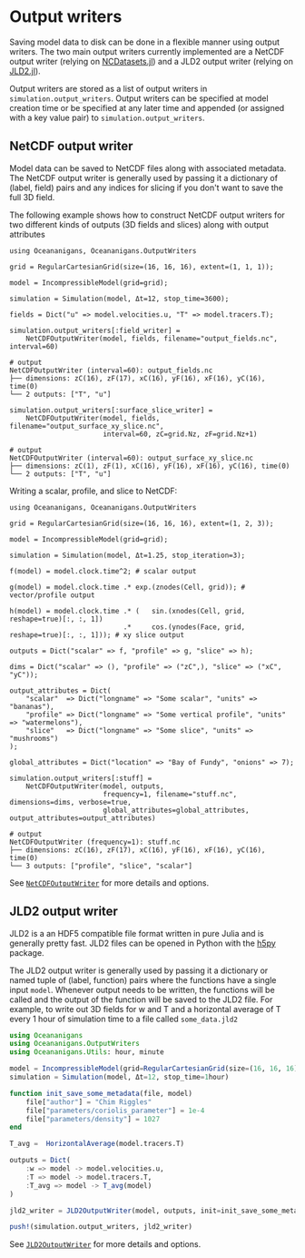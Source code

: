 # Output writers

Saving model data to disk can be done in a flexible manner using output writers. The two main output writers currently
implemented are a NetCDF output writer (relying on [NCDatasets.jl](https://github.com/Alexander-Barth/NCDatasets.jl))
and a JLD2 output writer (relying on [JLD2.jl](https://github.com/JuliaIO/JLD2.jl)).

Output writers are stored as a list of output writers in `simulation.output_writers`. Output writers can be specified
at model creation time or be specified at any later time and appended (or assigned with a key value pair) to
`simulation.output_writers`.

## NetCDF output writer

Model data can be saved to NetCDF files along with associated metadata. The NetCDF output writer is generally used by
passing it a dictionary of (label, field) pairs and any indices for slicing if you don't want to save the full 3D field.

The following example shows how to construct NetCDF output writers for two different kinds of outputs (3D fields and
slices) along with output attributes

```jldoctest netcdf1
using Oceananigans, Oceananigans.OutputWriters

grid = RegularCartesianGrid(size=(16, 16, 16), extent=(1, 1, 1));

model = IncompressibleModel(grid=grid);

simulation = Simulation(model, Δt=12, stop_time=3600);

fields = Dict("u" => model.velocities.u, "T" => model.tracers.T);

simulation.output_writers[:field_writer] =
    NetCDFOutputWriter(model, fields, filename="output_fields.nc", interval=60)

# output
NetCDFOutputWriter (interval=60): output_fields.nc
├── dimensions: zC(16), zF(17), xC(16), yF(16), xF(16), yC(16), time(0)
└── 2 outputs: ["T", "u"]
```

```jldoctest netcdf1
simulation.output_writers[:surface_slice_writer] =
    NetCDFOutputWriter(model, fields, filename="output_surface_xy_slice.nc",
                       interval=60, zC=grid.Nz, zF=grid.Nz+1)

# output
NetCDFOutputWriter (interval=60): output_surface_xy_slice.nc
├── dimensions: zC(1), zF(1), xC(16), yF(16), xF(16), yC(16), time(0)
└── 2 outputs: ["T", "u"]
```

Writing a scalar, profile, and slice to NetCDF:

```jldoctest
using Oceananigans, Oceananigans.OutputWriters

grid = RegularCartesianGrid(size=(16, 16, 16), extent=(1, 2, 3));

model = IncompressibleModel(grid=grid);

simulation = Simulation(model, Δt=1.25, stop_iteration=3);

f(model) = model.clock.time^2; # scalar output

g(model) = model.clock.time .* exp.(znodes(Cell, grid)); # vector/profile output

h(model) = model.clock.time .* (   sin.(xnodes(Cell, grid, reshape=true)[:, :, 1])
                            .*     cos.(ynodes(Face, grid, reshape=true)[:, :, 1])); # xy slice output

outputs = Dict("scalar" => f, "profile" => g, "slice" => h);

dims = Dict("scalar" => (), "profile" => ("zC",), "slice" => ("xC", "yC"));

output_attributes = Dict(
    "scalar"  => Dict("longname" => "Some scalar", "units" => "bananas"),
    "profile" => Dict("longname" => "Some vertical profile", "units" => "watermelons"),
    "slice"   => Dict("longname" => "Some slice", "units" => "mushrooms")
);

global_attributes = Dict("location" => "Bay of Fundy", "onions" => 7);

simulation.output_writers[:stuff] =
    NetCDFOutputWriter(model, outputs,
                       frequency=1, filename="stuff.nc", dimensions=dims, verbose=true,
                       global_attributes=global_attributes, output_attributes=output_attributes)

# output
NetCDFOutputWriter (frequency=1): stuff.nc
├── dimensions: zC(16), zF(17), xC(16), yF(16), xF(16), yC(16), time(0)
└── 3 outputs: ["profile", "slice", "scalar"]
```

See [`NetCDFOutputWriter`](@ref) for more details and options.

## JLD2 output writer

JLD2 is a an HDF5 compatible file format written in pure Julia and is generally pretty fast. JLD2 files can be opened in
Python with the [h5py](https://www.h5py.org/) package.

The JLD2 output writer is generally used by passing it a dictionary or named tuple of (label, function) pairs where the
functions have a single input `model`. Whenever output needs to be written, the functions will be called and the output
of the function will be saved to the JLD2 file. For example, to write out 3D fields for w and T and a horizontal average
of T every 1 hour of simulation time to a file called `some_data.jld2`

```julia
using Oceananigans
using Oceananigans.OutputWriters
using Oceananigans.Utils: hour, minute

model = IncompressibleModel(grid=RegularCartesianGrid(size=(16, 16, 16), extent=(1, 1, 1)))
simulation = Simulation(model, Δt=12, stop_time=1hour)

function init_save_some_metadata(file, model)
    file["author"] = "Chim Riggles"
    file["parameters/coriolis_parameter"] = 1e-4
    file["parameters/density"] = 1027
end

T_avg =  HorizontalAverage(model.tracers.T)

outputs = Dict(
    :w => model -> model.velocities.u,
    :T => model -> model.tracers.T,
    :T_avg => model -> T_avg(model)
)

jld2_writer = JLD2OutputWriter(model, outputs, init=init_save_some_metadata, interval=20minute, prefix="some_data")

push!(simulation.output_writers, jld2_writer)
```

See [`JLD2OutputWriter`](@ref) for more details and options.
